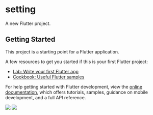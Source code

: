 # setting

A new Flutter project.

## Getting Started

This project is a starting point for a Flutter application.

A few resources to get you started if this is your first Flutter project:

- [Lab: Write your first Flutter app](https://docs.flutter.dev/get-started/codelab)
- [Cookbook: Useful Flutter samples](https://docs.flutter.dev/cookbook)

For help getting started with Flutter development, view the
[online documentation](https://docs.flutter.dev/), which offers tutorials,
samples, guidance on mobile development, and a full API reference.


<p>

<img src="https://user-images.githubusercontent.com/117918175/226629385-c297cb69-59b4-492a-8bdf-986843a0efbd.png">
<img src="https://user-images.githubusercontent.com/117918175/226629657-c0423aba-1423-46b1-8284-a66d7a99655c.png">
</p>
